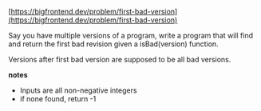 [https://bigfrontend.dev/problem/first-bad-version](https://bigfrontend.dev/problem/first-bad-version)

Say you have multiple versions of a program, write a program that will find and return the first bad revision given a isBad(version) function.

Versions after first bad version are supposed to be all bad versions.

**notes**

+ Inputs are all non-negative integers
+ if none found, return -1

